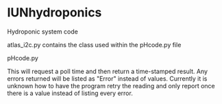 # IUNhydroponics
Hydroponic system code

atlas_i2c.py contains the class used within the pHcode.py file

pHcode.py

  This will request a poll time and then return a time-stamped result. Any errors returned will be listed as "Error" instead of values. Currently it is unknown how to have the program retry the reading and only report once there is a value instead of listing every error. 
